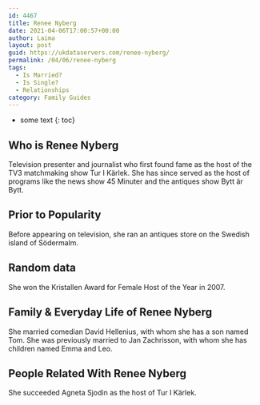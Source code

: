 ```yaml
---
id: 4467
title: Renee Nyberg
date: 2021-04-06T17:00:57+00:00
author: Laima
layout: post
guid: https://ukdataservers.com/renee-nyberg/
permalink: /04/06/renee-nyberg
tags:
  - Is Married?
  - Is Single?
  - Relationships
category: Family Guides
---
```


* some text
{: toc}


## Who is Renee Nyberg
                  
                  
                  
Television presenter and journalist who first found fame as the host of the TV3 matchmaking show Tur I Kärlek. She has since served as the host of programs like the news show 45 Minuter and the antiques show Bytt är Bytt. 
                  
              
            
              
            
                
                
                
## Prior to Popularity
                  
                  
                  
Before appearing on television, she ran an antiques store on the Swedish island of Södermalm. 
                  
              
            
              
            
                
                
                
## Random data
                  
                  
                  
She won the Kristallen Award for Female Host of the Year in 2007.
                  
              
            
              
            
                
                
                
## Family & Everyday Life of Renee Nyberg
                  
                  
                  
She married comedian David Hellenius, with whom she has a son named Tom. She was previously married to Jan Zachrisson, with whom she has children named Emma and Leo. 
                  
              
            
              
            
                
                
                
## People Related With Renee Nyberg
                  
                  
                  
She succeeded Agneta Sjodin as the host of Tur I Kärlek.
                  
              
            
              
            
                
              
            
              
              
            
            
              
            
          
          
          